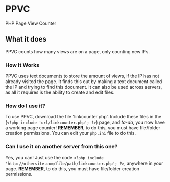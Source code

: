 # PPVC
PHP Page View Counter

## What it does
PPVC counts how many views are on a page, only counting new IPs.

### How It Works
PPVC uses text documents to store the amount of views, if the IP has not already visited the page. It finds this out by making a text document called the IP and trying to find this document.
It can also be used across servers, as all it requires is the ability to create and edit files.

### How do I use it?
To use PPVC, download the file 'linkcounter.php'. Include these files in the (`<?php include 'url/linkcounter.php'; ?>`) page, and _ta-da_, you now have a working page counter! **REMEMBER**, to do this, you must have file/folder creation permissions. You can edit your `php.ini` file to do this.

### Can I use it on another server from this one?
Yes, you can! Just use the code `<?php include 'http://othersite.com/file/path/linkcounter.php'; ?>`, anywhere in your page. **REMEMBER**, to do this, you must have file/folder creation permissions.
